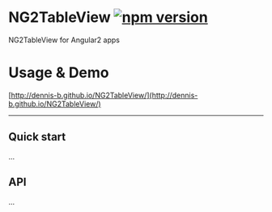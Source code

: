 # NG2TableView [![npm version](https://badge.fury.io/js/NG2TableView.svg)](https://www.npmjs.com/package/NG2TableView)
NG2TableView for Angular2 apps


# Usage & Demo

[http://dennis-b.github.io/NG2TableView/](http://dennis-b.github.io/NG2TableView/)

- - -

## Quick start
...

## API

...

